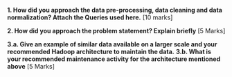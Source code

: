 **1. How did you approach the data pre-processing, data cleaning and data normalization? Attach the Queries used here.** [10 marks]

**2. How did you approach the problem statement? Explain briefly** [5 Marks]

**3.a. Give an example of similar data available on a larger scale and your recommended Hadoop architecture to maintain the data.** 
**3.b. What is your recommended maintenance activity for the architecture mentioned above** [5 Marks]


